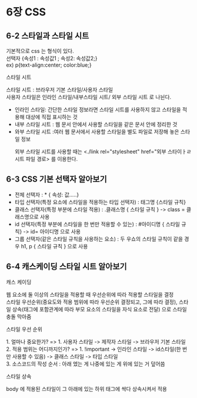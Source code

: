 <h1>6장 CSS
<h2>6-2 스타일과 스타일 시트</h2>

기본적으로 css 는 형식이 있다.<br>
선택자 {속성1 : 속성값1 ; 속성2: 속성값2;}
<br>ex)
p{text-align:center; color:blue;}


<p>스타일 시트</p>
스타일 시트 : 브라우저 기본 스타일/사용자 스타일
<br> 사용자 스타일은 인라인 스타일/내부스타일 시트/ 외부 스타일 시트 로 나뉜다.

<ul>
<li>인라인 스타일: 간단한 스타일 정보라면 스타일 시트를 사용하지 않고 스타일을 적용해 대상에 직접 표시하는 것</li>
<li>내부 스타일 시트 : 웹 문서 안에서 사용할 스타일을 같은 문서 안에 정리한 것</li>
<li>와부 스타일 시트 :여러 웹 문서에서 사용할 스타일을 별도 파일로 저장해 놓은 스타일 정보</li>
<p>외부 스타일 시트를 사용할 때는 <./link rel="stylesheet" href="외부 스타이ㅏㄹ 시트 파일 경로> 를 이용한다.</p>


  
</ul>


<h2>6-3 CSS 기본 선택자 알아보기</h2>
<ul>  
  <li> 전체 선택자 : * { 속성: 값.....}</li>
  <li> 타입 선택자(특정 요소에 스타일을 적용하는 타입 선택자) : 태그명 {스타일 규칙}</li>
  <li> 클래스 선택자(특정 부분에 스타일 적용) : .클래스명 { 스타일 규칙 } -> class = 클래스명으로 사용</li>
  <li> id 선택자(특정 부분에 스타일을 한 번만 적용할 수 있는) : #아이디명 { 스타일 규칙}  -> id= 아이디명 으로 사용</li>
  <li> 그룹 선택자(같은 스타일 규칙을 사용하는 요소) : 두 우쇼의 스타일 규칙이 같을 경우 h1, p { 스타일 규칙 } 으로 사용  </li>
</ul>


<h2>6-4 캐스케이딩 스타일 시트 알아보기</h2>
<p>캐스 케이딩</p>
웹 요소에 둘 이상의 스타일을 적용할 때 우선순위에 따라 적용할 스타일을 결정
<br> 스타일 우선순위(중요도와 적용 범위에 따라 우선순위 결정되고, 그에 따라 결정), 스타일 상속(태그에 포함관계에 따라 부모 요소의 스타일을 자식 요소로 전달) 으로 스타일 충돌 막아줌


<p>스타일 우선 순위</p>
1. 얼마나 중요한가? => 1. 사용자 스타일 -> 제작자 스타일 -> 브라우저 기본 스타일
<br> 2. 적용 범위는 어디까지인가? => 1. !important -> 인라인 스타일 -> id스타일(한 번만 사용할 수 있음) -> 클래스 스타일 -> 타입 스타일
<br> 3. 소스코드의 작성 순서 : 아래 엤는 게 나중에 있는 게 위에 있는 거 덮어씀


<p>스타일 상속</p>
body 에 적용된 스타일이 그 아래에 있는 하위 태그에 싹다 상속시켜서 적용

